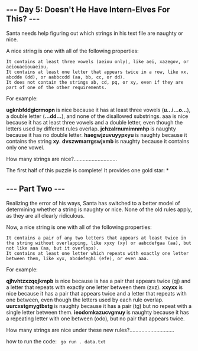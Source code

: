 <h2>--- Day 5: Doesn't He Have Intern-Elves For This? ---</h2>

Santa needs help figuring out which strings in his text file are naughty or nice.

A nice string is one with all of the following properties:

    It contains at least three vowels (aeiou only), like aei, xazegov, or aeiouaeiouaeiou.
    It contains at least one letter that appears twice in a row, like xx, abcdde (dd), or aabbccdd (aa, bb, cc, or dd).
    It does not contain the strings ab, cd, pq, or xy, even if they are part of one of the other requirements.

For example:

   <b> ugknbfddgicrmopn </b>is nice because it has at least three vowels (<b>u...i...o...</b>), a double letter (<b>...dd...</b>), and none of the disallowed substrings.
   </b> aaa </b>is nice because it has at least three vowels and a double letter, even though the letters used by different rules overlap.
    <b>jchzalrnumimnmhp </b>is naughty because it has no double letter.
    <b>haegwjzuvuyypxyu </b>is naughty because it contains the string <b>xy</b>.
    <b>dvszwmarrgswjxmb </b>is naughty because it contains only one vowel.

How many strings are nice?.............................

The first half of this puzzle is complete! It provides one gold star: *

<h2>--- Part Two ---</h2>

Realizing the error of his ways, Santa has switched to a better model of determining whether a string is naughty or nice. None of the old rules apply, as they are all clearly ridiculous.

Now, a nice string is one with all of the following properties:

    It contains a pair of any two letters that appears at least twice in the string without overlapping, like xyxy (xy) or aabcdefgaa (aa), but not like aaa (aa, but it overlaps).
    It contains at least one letter which repeats with exactly one letter between them, like xyx, abcdefeghi (efe), or even aaa.

For example:

   <b> qjhvhtzxzqqjkmpb</b> is nice because is has a pair that appears twice (qj) and a letter that repeats with exactly one letter between them (zxz).
   <b> xxyxx</b> is nice because it has a pair that appears twice and a letter that repeats with one between, even though the letters used by each rule overlap.
    <b>uurcxstgmygtbstg </b>is naughty because it has a pair (tg) but no repeat with a single letter between them.
    <b>ieodomkazucvgmuy </b>is naughty because it has a repeating letter with one between (odo), but no pair that appears twice.

How many strings are nice under these new rules?..............................

how to run the code:
`` go run . data.txt``
